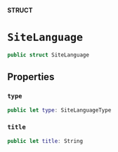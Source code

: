 **STRUCT**

# `SiteLanguage`

```swift
public struct SiteLanguage
```

## Properties
### `type`

```swift
public let type: SiteLanguageType
```

### `title`

```swift
public let title: String
```
